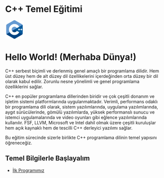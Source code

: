 #   C++ Temel Eğitimi
<img src="https://raw.githubusercontent.com/devicons/devicon/master/icons/cplusplus/cplusplus-original.svg" alt="cplusplus" width="60" height="60" style="max-width: 100%;">

<h1>Hello World! (Merhaba Dünya!)</h1>

C++ serbest biçimli ve derlenmiş genel amaçlı bir programlama dilidir. Hem üst düzey hem de alt düzey dil özellikelerini içerdeğinden orta düzey bir dil olarak kabul edilir. Zorunlu nesne yönelimli ve genel programlama özelliklerini sağlar.

C++ en popüler programlama dillerinden biridir ve çok çeşitli donanım ve işletim sistemi platformlarında uygulanmaktadır. Verimli, performans odaklı bir programlama dili olarak, sistem yazılımlarında, uygulama yazılımlarında, aygıt sürücülerinde, gömülü yazılımlarda, yüksek performanslı sunucu ve istemci uygulamalarında ve video oyunları gibi eğlence yazılımlarında kullanılır. FSF, LLVM, Microsoft ve Intel dahil olmak üzere çeşitli kuruluşlar hem açık kaynaklı hem de tescilli C++ derleyici yazılımı sağlar.

Bu eğitim sürecinde sizerle birlikte C++ programlama dilinin temel yapısını öğreneceğiz.

<h2>Temel Bilgilerle Başlayalım</h2>

<ul>
      <li><a href="https://github.com/kutayozturk/cpp-temel-egitim/blob/main/001%20-%20ilk%20programimiz.cpp">İlk Programımız</a></li>
      
</ul>
